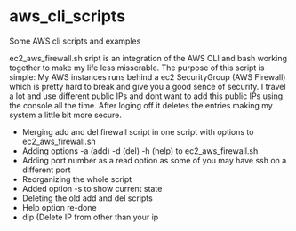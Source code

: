 # aws_cli_scripts
Some AWS cli scripts and examples


ec2_aws_firewall.sh sript is an integration of the AWS CLI and bash working together to make my life less misserable.
The purpose of this script is simple: My AWS instances runs behind a ec2 SecurityGroup (AWS Firewall) which is pretty hard to break and give you a good sence of security. I travel a lot and use different public IPs and dont want to add this public IPs using the console all the time. After loging off it deletes the entries making my system a little bit more secure.

- Merging add and del firewall script in one script with options to ec2_aws_firewall.sh
- Adding options -a (add) -d (del) -h (help) to ec2_aws_firewall.sh
- Adding port number as a read option as some of you may have ssh on a different port
- Reorganizing the whole script
- Added option -s to show current state
- Deleting the old add and del scripts 
- Help option re-done
- dip (Delete IP from other than your ip
